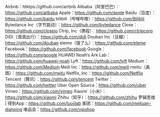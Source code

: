 
Airbnb：htktps://github.com/airbnb
Alibaba（阿里巴巴）：https://github.com/alibaba
Apple：https://github.com/apple
Baidu（百度）：https://github.com/baidu
bilibili（哔哩哔哩）：https://github.com/Bilibili
Bytedance Inc（字节跳动）：https://github.com/bytedance
Close：https://github.com/closeio
Ctrip, Inc（携程）：https://github.com/ctripcorp
DiDi（滴滴出行）：https://github.com/didi
Douban Inc（豆瓣）：https://github.com/douban
eleme（饿了么）：https://github.com/eleme
Facebook：https://github.com/facebook
Google：https://github.com/google
HUAWEI Noah’s Ark Lab：https://github.com/huawei-noah
Lyft：https://github.com/lyft
Medium：https://github.com/Medium
Meili Inc：https://github.com/meili
meitu（美图）：https://github.com/meitu
Netflix, Inc：https://github.com/Netflix
Tencent（腾讯）：https://github.com/tencent
Twitter：https://github.com/twitter
Uber Open Source：https://github.com/uber
Vimeo：https://github.com/vimeo
Xiaomi（小米）：https://github.com/xiaomi
Zhihu（知乎）：https://github.com/zhihu
罗辑思维 | 得到App：https://github.com/luojilab
美团：https://github.com/meituan-dianping
唯品会：https://github.com/vipshop